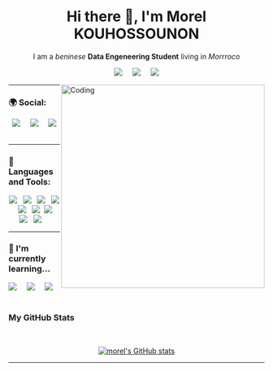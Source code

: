 <h1 align='center'> Hi there 👋, I'm Morel KOUHOSSOUNON   </h1>

<p align='center'>
  I am a <i>beninese</i> <b>Data Engeneering Student</b> living in <i>Morrroco</i>
</p>



<p align='center'>
  <a href="mailto:kouhossounon.vianney@gmail.com"><img src="https://img.shields.io/badge/gmail-%23D14836.svg?&style=for-the-badge&logo=gmail&logoColor=white" /></a>&nbsp;&nbsp;&nbsp;&nbsp;
    <a href="https://github.com/MorelK1"><img src="https://img.shields.io/badge/github-%23171515.svg?&style=for-the-badge&logo=github&logoColor=white" /></a>&nbsp;&nbsp;&nbsp;&nbsp;
    <img src="https://img.shields.io/badge/☎️+212629614725-%178923.svg?&style=for-the-badge&logo=telephone&logoColor=white" />

</p>

<img align="right" alt="Coding" width="400" src="https://cdn.dribbble.com/users/330915/screenshots/3587000/10_coding_dribbble.gif">

<hr>
<h3> 🌍 Social:</h3>
<p align="center">
    <a href="https://www.linkedin.com/in/morel-kouhossounon-b68809218"><img src="https://img.shields.io/badge/linkedin-%230077B5.svg?&style=for-the-badge&logo=linkedin&logoColor=white" /></a>&nbsp;&nbsp;&nbsp;&nbsp;
    <a href="https://www.facebook.com/morel.kouhossounon.9"><img src="https://img.shields.io/badge/Facebook-1877F2?style=for-the-badge&logo=facebook&logoColor=white" /></a>&nbsp;&nbsp;&nbsp;&nbsp;
    <a href="https://instagram.com/_kdvm_"><img src="https://img.shields.io/badge/Instagram-E4405F?style=for-the-badge&logo=instagram&logoColor=white" /></a>&nbsp;&nbsp;&nbsp;&nbsp;
</p>
<hr>

<h3 align="left"> 🔭 Languages and Tools:</h3>
<p align="center">
    <a href="https://www.python.org" target="_blank" rel="noreferrer"><img src="https://img.shields.io/badge/Python-3776AB?style=for-the-badge&logo=python&logoColor=white" /></a>&nbsp;&nbsp;
    <a href="https://www.cprogramming.com/" target="_blank" rel="noreferrer"><img src="https://img.shields.io/badge/C-00599C?style=for-the-badge&logo=c&logoColor=white" /></a>&nbsp;&nbsp;
    <a href="https://www.w3.org/html/" target="_blank" rel="noreferrer"><img src="https://img.shields.io/badge/html5%20-%23e34f26.svg?&style=for-the-badge&logo=html5&logoColor=white" /></a>&nbsp;&nbsp;
    <a href="https://www.w3schools.com/css/" target="_blank" rel="noreferrer"><img src="https://img.shields.io/badge/CSS3-1572B6?&style=for-the-badge&logo=css3&logoColor=white" /></a>&nbsp;&nbsp;
    <a href="https://www.javascript.com/"><img src="https://img.shields.io/badge/JavaScript-F7DF1E?style=for-the-badge&logo=javascript&logoColor=black" /></a>&nbsp;&nbsp;
    <a href="https://www.php.net" target="_blank" rel="noreferrer"><img src="https://img.shields.io/badge/PHP-777BB4?style=for-the-badge&logo=php&logoColor=white" /></a>&nbsp;
    <a href="https://www.mysql.com/" target="_blank" rel="noreferrer"><img src="https://img.shields.io/badge/mysql-%23F29111.svg?&style=for-the-badge&logo=mysql&logoColor=white" /></a>&nbsp;&nbsp;
    <a href="https://www.java.com" target="_blank" rel="noreferrer"><img src="https://img.shields.io/badge/java-%23F14C4D.svg?&style=for-the-badge&logo=java&logoColor=white" /></a>&nbsp;&nbsp;
    <a href="https://flask.palletsprojects.com/en/2.2.x/" target="_blank" rel="noreferrer"><img src="https://img.shields.io/badge/flask-black?style=for-the-badge&logo=flask&logoColor=white" /></a>&nbsp;&nbsp;&nbsp;&nbsp;

</p>

<hr>

<h3>🌱  I'm currently learning...</h3>
<p>
    <img src="https://img.shields.io/badge/mongodb-3FA037?style=for-the-badge&logo=mongodb&logoColor=white" />&nbsp;&nbsp;&nbsp;&nbsp;
    <img src="https://img.shields.io/badge/pl/sql-red?style=for-the-badge&logo=pl/sql&logoColor=white" />&nbsp;&nbsp;&nbsp;&nbsp;
    <img src="https://img.shields.io/badge/laravel-fb503b?style=for-the-badge&logo=laravel&logoColor=white" />&nbsp;&nbsp;&nbsp;&nbsp;
</p>


<h3>My GitHub Stats</h3>&nbsp;
<p align="center"><a href="http://www.github.com/MorelK1"><img src="https://github-readme-stats.vercel.app/api?username=MorelK1&show_icons=true&hide=&count_private=true&title_color=4716E1&text_color=ffffff&icon_color=4716E1&bg_color=38DBE1&hide_border=true&show_icons=true" alt="morel's GitHub stats" /></a></p> 


<hr>



